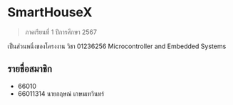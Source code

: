 # SmartHouseX

> ภาคเรียนที่ 1 ปีการศึกษา 2567

เป็นส่วนหนึ่งของโครงงาน วิชา 01236256 Microcontroller and Embedded Systems

## รายชื่อสมาชิก

- 66010
- 66011314 นายกฤษณ์ เกษมเทวินทร์
